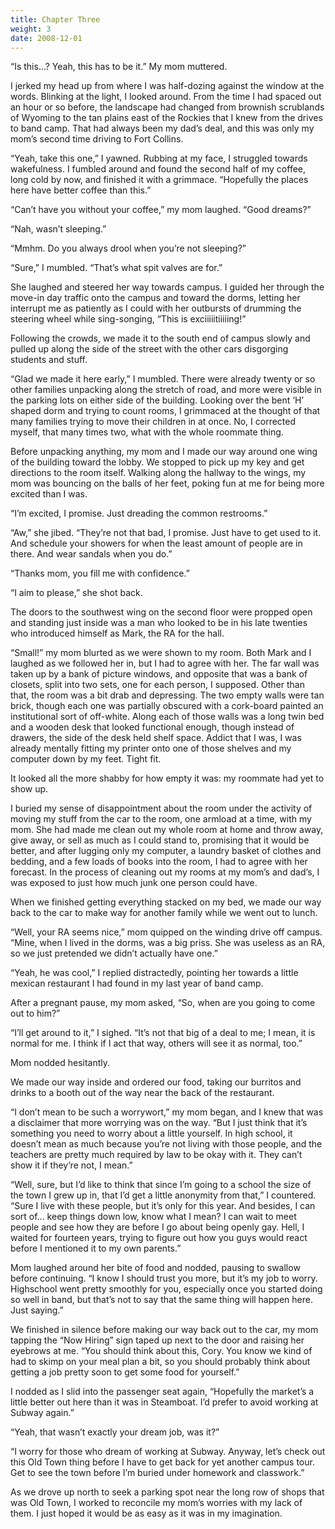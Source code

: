 ```yaml
---
title: Chapter Three
weight: 3
date: 2008-12-01
---
```


“Is this...? Yeah, this has to be it.” My mom muttered.

I jerked my head up from where I was half-dozing against the window at
the words. Blinking at the light, I looked around. From the time I had
spaced out an hour or so before, the landscape had changed from brownish
scrublands of Wyoming to the tan plains east of the Rockies that I knew
from the drives to band camp. That had always been my dad’s deal, and
this was only my mom’s second time driving to Fort Collins.

“Yeah, take this one,” I yawned. Rubbing at my face, I struggled towards
wakefulness. I fumbled around and found the second half of my coffee,
long cold by now, and finished it with a grimmace. “Hopefully the places
here have better coffee than this.”

“Can’t have you without your coffee,” my mom laughed. “Good dreams?”

“Nah, wasn’t sleeping.”

“Mmhm. Do you always drool when you’re not sleeping?”

“Sure,” I mumbled. “That’s what spit valves are for.”

She laughed and steered her way towards campus. I guided her through the
move-in day traffic onto the campus and toward the dorms, letting her
interrupt me as patiently as I could with her outbursts of drumming the
steering wheel while sing-songing, “This is exciiiiitiiiiing!”

Following the crowds, we made it to the south end of campus slowly and
pulled up along the side of the street with the other cars disgorging
students and stuff.

“Glad we made it here early,” I mumbled. There were already twenty or so
other families unpacking along the stretch of road, and more were
visible in the parking lots on either side of the building. Looking over
the bent ‘H’ shaped dorm and trying to count rooms, I grimmaced at the
thought of that many families trying to move their children in at once.
No, I corrected myself, that many times two, what with the whole
roommate thing.

Before unpacking anything, my mom and I made our way around one wing of
the building toward the lobby. We stopped to pick up my key and get
directions to the room itself. Walking along the hallway to the wings,
my mom was bouncing on the balls of her feet, poking fun at me for being
more excited than I was.

“I’m excited, I promise. Just dreading the common restrooms.”

“Aw,” she jibed. “They’re not that bad, I promise. Just have to get used
to it. And schedule your showers for when the least amount of people are
in there. And wear sandals when you do.”

“Thanks mom, you fill me with confidence.”

“I aim to please,” she shot back.

The doors to the southwest wing on the second floor were propped open
and standing just inside was a man who looked to be in his late twenties
who introduced himself as Mark, the RA for the hall.

“Small!” my mom blurted as we were shown to my room. Both Mark and I
laughed as we followed her in, but I had to agree with her. The far wall
was taken up by a bank of picture windows, and opposite that was a bank
of closets, split into two sets, one for each person, I supposed. Other
than that, the room was a bit drab and depressing. The two empty walls
were tan brick, though each one was partially obscured with a cork-board
painted an institutional sort of off-white. Along each of those walls
was a long twin bed and a wooden desk that looked functional enough,
though instead of drawers, the side of the desk held shelf space. Addict
that I was, I was already mentally fitting my printer onto one of those
shelves and my computer down by my feet. Tight fit.

It looked all the more shabby for how empty it was: my roommate had yet
to show up.

I buried my sense of disappointment about the room under the activity of
moving my stuff from the car to the room, one armload at a time, with my
mom. She had made me clean out my whole room at home and throw away,
give away, or sell as much as I could stand to, promising that it would
be better, and after lugging only my computer, a laundry basket of
clothes and bedding, and a few loads of books into the room, I had to
agree with her forecast. In the process of cleaning out my rooms at my
mom’s and dad’s, I was exposed to just how much junk one person could
have.

When we finished getting everything stacked on my bed, we made our way
back to the car to make way for another family while we went out to
lunch.

“Well, your RA seems nice,” mom quipped on the winding drive off campus.
“Mine, when I lived in the dorms, was a big priss. She was useless as an
RA, so we just pretended we didn’t actually have one.”

“Yeah, he was cool,” I replied distractedly, pointing her towards a
little mexican restaurant I had found in my last year of band camp.

After a pregnant pause, my mom asked, “So, when are you going to come
out to him?”

“I’ll get around to it,” I sighed. “It’s not that big of a deal to me; I
mean, it is normal for me. I think if I act that way, others will see it
as normal, too.”

Mom nodded hesitantly.

We made our way inside and ordered our food, taking our burritos and
drinks to a booth out of the way near the back of the restaurant.

“I don’t mean to be such a worrywort,” my mom began, and I knew that was
a disclaimer that more worrying was on the way. “But I just think that
it’s something you need to worry about a little yourself. In high
school, it doesn’t mean as much because you’re not living with those
people, and the teachers are pretty much required by law to be okay with
it. They can’t show it if they’re not, I mean.”

“Well, sure, but I’d like to think that since I’m going to a school the
size of the town I grew up in, that I’d get a little anonymity from
that,” I countered. “Sure I live with these people, but it’s only for
this year. And besides, I can sort of... keep things down low, know what
I mean? I can wait to meet people and see how they are before I go about
being openly gay. Hell, I waited for fourteen years, trying to figure
out how you guys would react before I mentioned it to my own parents.”

Mom laughed around her bite of food and nodded, pausing to swallow
before continuing. “I know I should trust you more, but it’s my job to
worry. Highschool went pretty smoothly for you, especially once you
started doing so well in band, but that’s not to say that the same thing
will happen here. Just saying.”

We finished in silence before making our way back out to the car, my mom
tapping the “Now Hiring” sign taped up next to the door and raising her
eyebrows at me. “You should think about this, Cory. You know we kind of
had to skimp on your meal plan a bit, so you should probably think about
getting a job pretty soon to get some food for yourself.”

I nodded as I slid into the passenger seat again, “Hopefully the
market’s a little better out here than it was in Steamboat. I’d prefer
to avoid working at Subway again.”

“Yeah, that wasn’t exactly your dream job, was it?”

“I worry for those who dream of working at Subway. Anyway, let’s check
out this Old Town thing before I have to get back for yet another campus
tour. Get to see the town before I’m buried under homework and
classwork.”

As we drove up north to seek a parking spot near the long row of shops
that was Old Town, I worked to reconcile my mom’s worries with my lack
of them. I just hoped it would be as easy as it was in my imagination.

